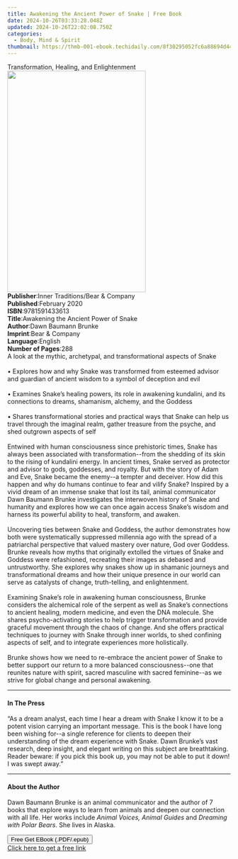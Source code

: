 ```yaml
---
title: Awakening the Ancient Power of Snake | Free Book
date: 2024-10-26T03:33:28.048Z
updated: 2024-10-26T22:02:08.750Z
categories:
  - Body, Mind & Spirit
thumbnail: https://thmb-001-ebook.techidaily.com/8f30295052fc6a88694d44ecd2bbe44b44eca933d5c11857d4315716e0aa2981.jpg
---
```

<main id="book-container">
  <div class="flex flex-col">
    <div class="book-brief flex-1 py-6 px-4 sm:p-6 md:py-10 md:px-8">
      <!-- brief-->
      <div class="book-brief-main">
        Transformation, Healing, and Enlightenment
      </div>
    </div>
    <div
      class="book-meta-info flex-1 grid gap-4 col-start-1 col-end-3 row-start-1 sm:mb-6 sm:grid-cols-4 lg:gap-6 lg:col-start-2 lg:row-end-6 lg:row-span-6 lg:mb-0"
    >
      <div
        class="book-meta-info-left place-content-center mt-4 p-4 text-sm leading-6 col-start-2 col-span-2 dark:text-slate-400"
      >
        <img
          class="w-full h-500 object-cover rounded-lg sm:h-255 sm:col-span-2 lg:col-span-full"
          src="https://img-001-ebook.techidaily.com/3d5d4cf809a7f55c8920a0d91e02b03b282728a49d4d4b56c29b2541a851d7b6.jpg"
          alt=""
          width="312"
          height="500"
        />
      </div>
      <div
        class="book-meta-info-right mt-2 col-start-1 row-start-2 col-span-3 self-center"
      >
        <!-- meta data  -->
        <div class="flex flex-col px-4 md:px-8">
          <div class="flex-1">
            <strong>Publisher</strong>:<span class="px-2"
              >Inner Traditions/Bear &amp; Company</span
            >
          </div>
          <div class="flex-1">
            <strong>Published</strong>:<span class="px-2">February 2020</span>
          </div>
          <div class="flex-1">
            <strong>ISBN</strong>:<span class="px-2">9781591433613</span>
          </div>
          <div class="flex-1">
            <strong>Title</strong>:<span class="px-2"
              >Awakening the Ancient Power of Snake</span
            >
          </div>
          <div class="flex-1">
            <strong>Author</strong>:<span class="px-2"
              >Dawn Baumann Brunke</span
            >
          </div>
          <div class="flex-1">
            <strong>Imprint</strong>:<span class="px-2"
              >Bear &amp; Company</span
            >
          </div>
          <div class="flex-1">
            <strong>Language</strong>:<span class="px-2">English</span>
          </div>
          <div class="flex-1">
            <strong>Number of Pages</strong>:<span class="px-2">288</span>
          </div>
        </div>
      </div>
    </div>
    <div class="book-description flex-1 py-6 px-4 sm:p-6 md:py-10 md:px-8">
      <div class="book-description-main">
        <div accordion-content="" id="description">
          A look at the mythic, archetypal, and transformational aspects of
          Snake <br /><br />• Explores how and why Snake was transformed from
          esteemed advisor and guardian of ancient wisdom to a symbol of
          deception and evil <br /><br />• Examines Snake’s healing powers, its
          role in awakening kundalini, and its connections to dreams, shamanism,
          alchemy, and the Goddess <br /><br />• Shares transformational stories
          and practical ways that Snake can help us travel through the imaginal
          realm, gather treasure from the psyche, and shed outgrown aspects of
          self <br /><br />Entwined with human consciousness since prehistoric
          times, Snake has always been associated with transformation--from the
          shedding of its skin to the rising of kundalini energy. In ancient
          times, Snake served as protector and advisor to gods, goddesses, and
          royalty. But with the story of Adam and Eve, Snake became the enemy--a
          tempter and deceiver. How did this happen and why do humans continue
          to fear and vilify Snake? Inspired by a vivid dream of an immense
          snake that lost its tail, animal communicator Dawn Baumann Brunke
          investigates the interwoven history of Snake and humanity and explores
          how we can once again access Snake’s wisdom and harness its powerful
          ability to heal, transform, and awaken. <br /><br />Uncovering ties
          between Snake and Goddess, the author demonstrates how both were
          systematically suppressed millennia ago with the spread of a
          patriarchal perspective that valued mastery over nature, God over
          Goddess. Brunke reveals how myths that originally extolled the virtues
          of Snake and Goddess were refashioned, recreating their images as
          debased and untrustworthy. She explores why snakes show up in shamanic
          journeys and transformational dreams and how their unique presence in
          our world can serve as catalysts of change, truth-telling, and
          enlightenment. <br /><br />Examining Snake’s role in awakening human
          consciousness, Brunke considers the alchemical role of the serpent as
          well as Snake’s connections to ancient healing, modern medicine, and
          even the DNA molecule. She shares psycho-activating stories to help
          trigger transformation and provide graceful movement through the chaos
          of change. And she offers practical techniques to journey with Snake
          through inner worlds, to shed confining aspects of self, and to
          integrate experiences more holistically. <br /><br />Brunke shows how
          we need to re-embrace the ancient power of Snake to better support our
          return to a more balanced consciousness--one that reunites nature with
          spirit, sacred masculine with sacred feminine--as we strive for global
          change and personal awakening.
        </div>
        <div class="accordion-fader"></div>
      </div>
    </div>
    <div class="book-excerpts flex-1 py-6 px-4 sm:p-6 md:py-10 md:px-8">
      <!-- excerpts-->
      <div class="book-excerpts-main">
        <hr />
        <h4 class="placeholder placeholder-heading">
          <span>In The Press</span>
        </h4>
        <p>
          “As a dream analyst, each time I hear a dream with Snake I know it to
          be a potent vision carrying an important message. This is the book I
          have long been wishing for--a single reference for clients to deepen
          their understanding of the dream experience with Snake. Dawn Brunke’s
          vast research, deep insight, and elegant writing on this subject are
          breathtaking. Reader beware: if you pick this book up, you may not be
          able to put it down! I was swept away.”
        </p>
      </div>
    </div>
    <div class="book-about-author flex-1 py-6 px-4 sm:p-6 md:py-10 md:px-8">
      <!-- about author-->
      <div class="book-main-author-main">
        <hr />
        <h4 class="placeholder placeholder-heading">
          <span>About the Author</span>
        </h4>
        <p>
          Dawn Baumann Brunke is an animal communicator and the author of 7
          books that explore ways to learn from animals and deepen our
          connection with all life. Her works include
          <i>Animal Voices, Animal Guides</i> and
          <i>Dreaming with Polar Bears</i>. She lives in Alaska.
        </p>
      </div>
    </div>
    <div class="book-free-get flex-1 py-6 px-4 sm:p-6 md:py-10 md:px-8">
      <button
        id="btn-free-get"
        class="bg-blue-500 hover:bg-blue-700 text-white font-bold py-2 px-4 rounded"
      >
        Free Get EBook (.PDF/.epub)
      </button>
      <div id="countdown-display" class="px-2 text-lg mt-2"></div>
      <a
        id="free-link"
        class="hidden bg-blue-500 hover:bg-blue-700 text-white font-bold py-2 px-4 rounded"
        href="https://www.ebooks.com/en-us/book/209676650/awakening-the-ancient-power-of-snake/dawn-baumann-brunke/"
        target="_blank"
        >Click here to get a free link</a
      >
    </div>
    <script>
      let countdownTime = 0;
      let countdownInterval = null;
      document
        .getElementById('btn-free-get')
        .addEventListener('click', startCountdown);
      function startCountdown() {
        countdownTime = new Date().getTime() + 60000 * 3;
        countdownInterval = setInterval(updateCountdown, 1000);
        document.getElementById('btn-free-get').disabled = true;
        document
          .getElementById('btn-free-get')
          .classList.add('bg-gray-500', 'cursor-not-allowed');
      }
      function updateCountdown() {
        let currentTime = new Date().getTime();
        let timeLeft = countdownTime - currentTime;
        let secondsLeft = Math.floor(timeLeft / 1000);
        document.getElementById('countdown-display').innerHTML =
          `Remaining time: ${secondsLeft} seconds.`;
        if (secondsLeft <= 0) {
          clearInterval(countdownInterval);
          document.getElementById('btn-free-get').classList.add('hidden');
          document.getElementById('free-link').classList.remove('hidden');
          document.getElementById('countdown-display').innerHTML = '';
        }
      }
    </script>
  </div>
</main>

<ins class="adsbygoogle"
      style="display:block"
      data-ad-client="ca-pub-7571918770474297"
      data-ad-slot="8358498916"
      data-ad-format="auto"
      data-full-width-responsive="true"></ins>
    